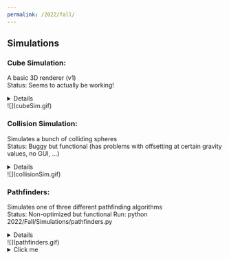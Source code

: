```yaml
---
permalink: /2022/fall/
---
```

## Simulations
### Cube Simulation:
A basic 3D renderer (v1)  
Status: Seems to actually be working!  
<details>

    <summary>Controls</summary>

    To run: python 2022/Fall/Simulations/cube_sim/cube_sim.py  
    In GUI:  
    * Space - Enter cube  
    * Shift/Ctrl - Layer up/down  
    * Escape - Exit GUI to simulation  
    In simulation:  
    * Up/Down - Rotate static x  
    * Right/Left - Rotate dynamic y  

</details>
![](cubeSim.gif)


### Collision Simulation:
Simulates a bunch of colliding spheres  
Status: Buggy but functional (has problems with offsetting at certain gravity values, no GUI, ...)  
<details>

    <summary>Controls</summary>

    To run: python 2022/Fall/Simulations/collision_sim.py  
    In simulation:  
    * 0-9 controls gravity value (0-0.9 sg's)

</details>
![](collisionSim.gif)


### Pathfinders:
Simulates one of three different pathfinding algorithms  
Status: Non-optimized but functional
Run: python 2022/Fall/Simulations/pathfinders.py  
<details>

    <summary>Controls</summary>
    
    To run: python 2022/Fall/Simulations/collision_sim.py  

</details>
![](pathfinders.gif)



<details>
  <summary>Click me</summary>
  
  <p>
  
  ### Heading
  1. Foo
  2. Bar
     * Baz
     * Qux

  ### Some Javascript
  ```js
  function logSomething(something) {
    console.log('Something', something);
  }
  ```
  </p>
</details>